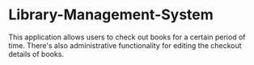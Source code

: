 # Library-Management-System

This application allows users to check out books for a certain period of time. There's also administrative functionality for editing the checkout details of books.

